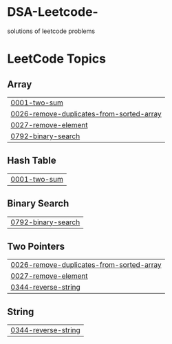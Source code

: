# DSA-Leetcode-
solutions of leetcode problems

<!---LeetCode Topics Start-->
# LeetCode Topics
## Array
|  |
| ------- |
| [0001-two-sum](https://github.com/Git-emir/DSA-Leetcode-/tree/master/0001-two-sum) |
| [0026-remove-duplicates-from-sorted-array](https://github.com/Git-emir/DSA-Leetcode-/tree/master/0026-remove-duplicates-from-sorted-array) |
| [0027-remove-element](https://github.com/Git-emir/DSA-Leetcode-/tree/master/0027-remove-element) |
| [0792-binary-search](https://github.com/Git-emir/DSA-Leetcode-/tree/master/0792-binary-search) |
## Hash Table
|  |
| ------- |
| [0001-two-sum](https://github.com/Git-emir/DSA-Leetcode-/tree/master/0001-two-sum) |
## Binary Search
|  |
| ------- |
| [0792-binary-search](https://github.com/Git-emir/DSA-Leetcode-/tree/master/0792-binary-search) |
## Two Pointers
|  |
| ------- |
| [0026-remove-duplicates-from-sorted-array](https://github.com/Git-emir/DSA-Leetcode-/tree/master/0026-remove-duplicates-from-sorted-array) |
| [0027-remove-element](https://github.com/Git-emir/DSA-Leetcode-/tree/master/0027-remove-element) |
| [0344-reverse-string](https://github.com/Git-emir/DSA-Leetcode-/tree/master/0344-reverse-string) |
## String
|  |
| ------- |
| [0344-reverse-string](https://github.com/Git-emir/DSA-Leetcode-/tree/master/0344-reverse-string) |
<!---LeetCode Topics End-->